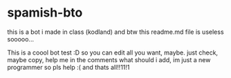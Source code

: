 # spamish-bto
this is a bot i made in class (kodland)
and btw this readme.md file is useless sooooo...

This is a coool bot test :D so you can edit all you want, maybe.
just check, maybe copy, help me in the comments what should i add, im just a new programmer so pls help :( and thats all!!11!1
